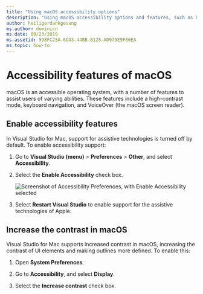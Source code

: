 ```yaml
---
title: "Using macOS accessibility options"
description: "Using macOS accessibility options and features, such as high contrast, keyboard navigation, and VoiceOver"
author: heiligerdankgesang
ms.author: dominicn
ms.date: 09/23/2019
ms.assetid: 598FC25A-6DA3-44BB-B128-AD979E9F86EA
ms.topic: how-to
---
```


# Accessibility features of macOS

macOS is an accessible operating system, with a number of features to assist users of varying abilities. These features include a high-contrast mode, keyboard navigation, and VoiceOver (the macOS screen reader).

## Enable accessibility features

In Visual Studio for Mac, support for assistive technologies is turned off by default. To enable accessibility support:

1. Go to **Visual Studio (menu)** > **Preferences** > **Other**, and select **Accessibility**.

1. Select the **Enable Accessibility** check box.

   ![Screenshot of Accessibility Preferences, with Enable Accessibility selected](media/accessibility-preferences.png)

1. Select **Restart Visual Studio** to enable support for the assistive technologies of Apple.

## Increase the contrast in macOS

Visual Studio for Mac supports increased contrast in macOS, increasing the contrast of UI elements and making outlines more defined. To enable this:

1. Open **System Preferences**.

1. Go to **Accessibility**, and select **Display**.

1. Select the **Increase contrast** check box.